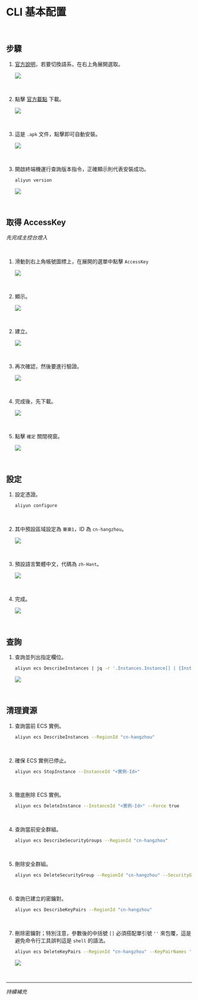 # CLI 基本配置

<br>

## 步驟 

1. [官方說明](https://www.alibabacloud.com/help/tc/cli/install-cli-on-macos?spm=a2c63.p38356.0.i0#32865bfe14am6)，若要切換語系，在右上角展開選取。

    ![](images/img_95.png)

<br>

2. 點擊 [官方載點](https://aliyuncli.alicdn.com/aliyun-cli-latest.pkg) 下載。

    ![](images/img_96.png)

<br>

3. 這是 `.apk` 文件，點擊即可自動安裝。

    ![](images/img_97.png)

<br>

3. 開啟終端機運行查詢版本指令，正確顯示則代表安裝成功。

    ```bash
    aliyun version
    ```

    ![](images/img_98.png)

<br>

## 取得 AccessKey

_先完成主控台燈入_

<br>

1. 滑動到右上角帳號圖標上，在展開的選單中點擊 `AccessKey`

    ![](images/img_99.png)

<br>

2. 顯示。

    ![](images/img_66.png)

<br>

2. 建立。

    ![](images/img_67.png)

<br>

3. 再次確認，然後要進行驗證。

    ![](images/img_68.png)

<br>

4. 完成後，先下載。

    ![](images/img_69.png)

<br>

5. 點擊 `確定` 關閉視窗。

    ![](images/img_70.png)

<br>

## 設定

1. 設定憑證。

    ```bash
    aliyun configure
    ```

<br>

2. 其中預設區域設定為 `華東1`，ID 為 `cn-hangzhou`。

    ![](images/img_72.png)

<br>

3. 預設語言繁體中文，代碼為 `zh-Hant`。

    ![](images/img_71.png)

<br>

4. 完成。

    ![](images/img_73.png)

<br>

## 查詢

1. 查詢並列出指定欄位。

    ```bash
    aliyun ecs DescribeInstances | jq -r '.Instances.Instance[] | {InstanceId, InstanceName, InstanceType, Status, RegionId, ZoneId, PublicIpAddress, PrivateIpAddress}'
    ```

    ![](images/img_74.png)


<br>

## 清理資源

1. 查詢當前 ECS 實例。

    ```bash
    aliyun ecs DescribeInstances --RegionId "cn-hangzhou"
    ```

<br>

2. 確保 ECS 實例已停止。

    ```bash
    aliyun ecs StopInstance --InstanceId "<實例-Id>"
    ```

<br>

3. 徹底刪除 ECS 實例。

    ```bash
    aliyun ecs DeleteInstance --InstanceId "<實例-Id>" --Force true
    ```

<br>

4. 查詢當前安全群組。

    ```bash
    aliyun ecs DescribeSecurityGroups --RegionId "cn-hangzhou"
    ```

<br>

5. 刪除安全群組。

    ```bash
    aliyun ecs DeleteSecurityGroup --RegionId "cn-hangzhou" --SecurityGroupId "<安全組-Id>"
    ```

<br>

6. 查詢已建立的密鑰對。

    ```bash
    aliyun ecs DescribeKeyPairs --RegionId "cn-hangzhou"
    ```

<br>

7. 刪除密鑰對；特別注意，參數後的中括號 `[]` 必須搭配單引號 `''` 來包覆，這是避免命令行工具誤判這是 `shell` 的語法。

    ```bash
    aliyun ecs DeleteKeyPairs --RegionId "cn-hangzhou" --KeyPairNames '["<密鑰對-名稱>"]'
    ```

    ![](images/img_75.png)

<br>

___

_持續補充_